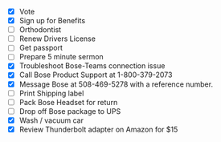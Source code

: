 - [X] Vote
- [X] Sign up for Benefits
- [ ] Orthodontist
- [ ] Renew Drivers License
- [ ] Get passport
- [ ] Prepare 5 minute sermon
- [X] Troubleshoot Bose-Teams connection issue
- [X] Call Bose Product Support at 1-800-379-2073
- [X] Message Bose at 508-469-5278 with a reference number.
- [ ] Print Shipping label
- [ ] Pack Bose Headset for return
- [ ] Drop off Bose package to UPS
- [X] Wash / vacuum car
- [X] Review Thunderbolt adapter on Amazon for $15
